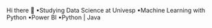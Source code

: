  Hi there 👋
▪Studying Data Science at Univesp
▪Machine Learning with Python
▪Power BI
▪Python | Java



